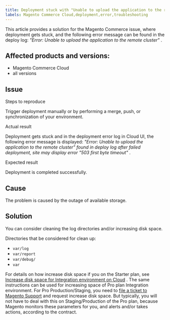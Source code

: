 ```yaml
---
title: Deployment stuck with "Unable to upload the application to the remote cluster" error
labels: Magento Commerce Cloud,deployment,error,troubleshooting
---
```


This article provides a solution for the Magento Commerce issue, where deployment gets stuck, and the following error message can be found in the deploy log: *"Error: Unable to upload the application to the remote cluster"* .

## Affected products and versions:

* Magento Commerce Cloud
* all versions

## Issue

 <span class="wysiwyg-underline">Steps to reproduce</span>

Trigger deployment manually or by performing a merge, push, or synchronization of your environment.

 <span class="wysiwyg-underline">Actual result</span>

Deployment gets stuck and in the deployment error log in Cloud UI, the following error message is displayed: *"Error: Unable to upload the application to the remote cluster" found in deploy log after failed deployment, site may display error "503 first byte timeout"* .

 <span class="wysiwyg-underline">Expected result</span>

Deployment is completed successfully.

## Cause

The problem is caused by the outage of available storage.

<h2 id="solution">Solution</h2>

You can consider cleaning the log directories and/or increasing disk space.

Directories that be considered for clean up:

* `var/log`
* `var/report`
* `var/debug/`
* `var`

For details on how increase disk space if you on the Starter plan, see [Increase disk space for Integration environment on Cloud](https://support.magento.com/hc/en-us/articles/360005189554-Increase-disk-space-for-Integration-environment-on-Cloud) . The same instructions can be used for increasing space of Pro plan Integration environment. For Pro Production/Staging, you need to [file a ticket to Magento Support](https://support.magento.com/hc/en-us/articles/360019088251-Submit-a-support-ticket) and request increase disk space. But typically, you will not have to deal with this on Staging/Production of the Pro plan, because Magento monitors these parameters for you, and alerts and/or takes actions, according to the contract.

